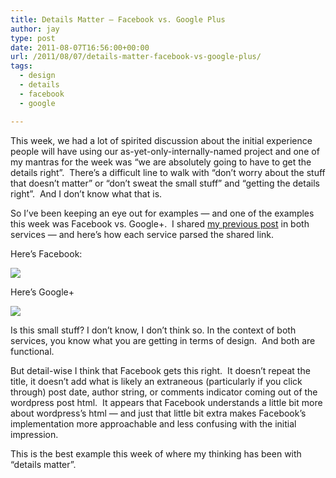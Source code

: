 ```yaml
---
title: Details Matter – Facebook vs. Google Plus
author: jay
type: post
date: 2011-08-07T16:56:00+00:00
url: /2011/08/07/details-matter-facebook-vs-google-plus/
tags:
  - design
  - details
  - facebook
  - google

---
```

This week, we had a lot of spirited discussion about the initial experience people will have using our as-yet-only-internally-named project and one of my mantras for the week was “we are absolutely going to have to get the details right”.  There’s a difficult line to walk with “don’t worry about the stuff that doesn’t matter” or “don’t sweat the small stuff” and “getting the details right”.  And I don’t know what that is.

So I’ve been keeping an eye out for examples — and one of the examples this week was Facebook vs. Google+.  I shared [my previous post][1] in both services — and here’s how each service parsed the shared link.

Here’s Facebook:

[![][2]][2]

Here’s Google+

[![][3]][4]

Is this small stuff? I don’t know, I don’t think so. In the context of both services, you know what you are getting in terms of design.  And both are functional.

But detail-wise I think that Facebook gets this right.  It doesn’t repeat the title, it doesn’t add what is likely an extraneous (particularly if you click through) post date, author string, or comments indicator coming out of the wordpress post html.  It appears that Facebook understands a little bit more about wordpress’s html — and just that little bit extra makes Facebook’s implementation more approachable and less confusing with the initial impression.

This is the best example this week of where my thinking has been with “details matter”.

 [1]: /2011/08/03/doing-something-changes-how-we-see-it/
 [2]: https://cdn.rambleon.org/migrate/2011/08/Facebook-Link.jpg
 [3]: https://cdn.rambleon.org/migrate/2011/08/Google+-Link.jpg
 [4]: https://plus.google.com/113979231591025020100/posts/gwPWPKV1h2a